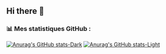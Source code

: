 ## Hi there 👋

### 📊 Mes statistiques GitHub :

[![Anurag's GitHub stats-Dark](https://github-readme-stats.vercel.app/api?username=bpiaple&show_icons=true&theme=dark#gh-dark-mode-only)](https://github.com/anuraghazra/github-readme-stats#gh-dark-mode-only)
[![Anurag's GitHub stats-Light](https://github-readme-stats.vercel.app/api?username=bpiaple&show_icons=true&theme=default#gh-light-mode-only)](https://github.com/anuraghazra/github-readme-stats#gh-light-mode-only)
